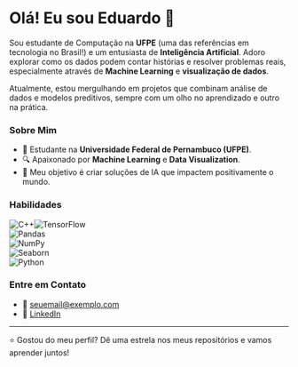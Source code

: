 # Olá! Eu sou Eduardo 👋

Sou estudante de Computação na **UFPE** (uma das referências em tecnologia no Brasil!) e um entusiasta de **Inteligência Artificial**. Adoro explorar como os dados podem contar histórias e resolver problemas reais, especialmente através de **Machine Learning** e **visualização de dados**.

Atualmente, estou mergulhando em projetos que combinam análise de dados e modelos preditivos, sempre com um olho no aprendizado e outro na prática.

### Sobre Mim
- 🌱 Estudante na **Universidade Federal de Pernambuco (UFPE)**.
- 🔍 Apaixonado por **Machine Learning** e **Data Visualization**.
- 🎯 Meu objetivo é criar soluções de IA que impactem positivamente o mundo.


### Habilidades
![C++](https://img.shields.io/badge/-C++-00599C?style=flat&logo=c%2B%2B&logoColor=white)![TensorFlow](https://img.shields.io/badge/-TensorFlow-FF6F00?style=flat&logo=tensorflow&logoColor=white)  
![Pandas](https://img.shields.io/badge/-Pandas-150458?style=flat&logo=pandas&logoColor=white)  
![NumPy](https://img.shields.io/badge/-NumPy-013243?style=flat&logo=numpy&logoColor=white)  
![Seaborn](https://img.shields.io/badge/-Seaborn-3776AB?style=flat&logo=python&logoColor=white)  
![Python](https://img.shields.io/badge/-Python-3776AB?style=flat&logo=python&logoColor=white)

### Entre em Contato
- 📩 [seuemail@exemplo.com](mailto:seuemail@exemplo.com)  
- 💼 [LinkedIn](link-do-seu-linkedin)  

---
⭐ Gostou do meu perfil? Dê uma estrela nos meus repositórios e vamos aprender juntos!
<!---
Eduardocin/Eduardocin is a ✨ special ✨ repository because its `README.md` (this file) appears on your GitHub profile.
You can click the Preview link to take a look at your changes.
--->
